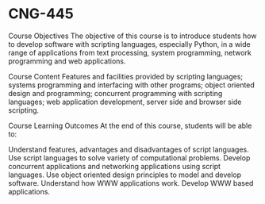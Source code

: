 # CNG-445
 Course Objectives
The objective of this course is to introduce students how to develop software with scripting languages, especially Python, in a wide range of applications from text processing, system programming, network programming and web applications.


Course Content
Features and facilities provided by scripting languages; systems programming and interfacing with other programs; object oriented design and programming; concurrent programming with scripting languages; web application development, server side and browser side scripting.


Course Learning Outcomes
At the end of this course, students will be able to:

Understand features, advantages and disadvantages of script languages.
Use script languages to solve variety of computational problems.
Develop concurrent applications and networking applications using script languages.
Use object oriented design principles to model and develop software.
Understand how WWW applications work.
Develop WWW based applications.
